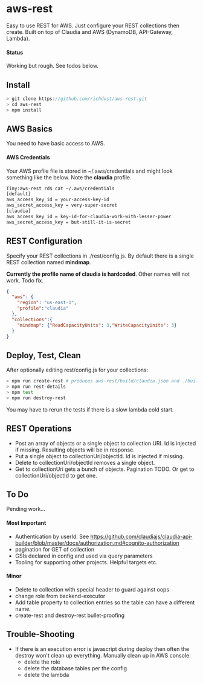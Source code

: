 
# aws-rest
Easy to use REST for AWS.
Just configure your REST collections then create.
Built on top of Claudia and AWS (DynamoDB, API-Gateway, Lambda).

#### Status
Working but rough. See todos below.

## Install

```javascript
> git clone https://github.com/richdost/aws-rest.git
> cd aws-rest
> npm install
```

## AWS Basics

You need to have basic access to AWS. 

#### AWS Credentials

Your AWS profile file is stored in ~/.aws/credentials and might look something like the below. Note the **claudia** profile.

```bash
Tiny:aws-rest rd$ cat ~/.aws/credentials 
[default]
aws_access_key_id = your-access-key-id
aws_secret_access_key = very-super-secret
[claudia]
aws_access_key_id = key-id-for-claudia-work-with-lesser-power
aws_secret_access_key = but-still-it-is-secret 
```

## REST Configuration
Specify your REST collections in ./rest/config.js. By default there is a single REST collection named **mindmap**.

**Currently the profile name of claudia is hardcoded**. Other names will not work. Todo fix.

```json
{
  "aws": {
    "region": "us-east-1",
    "profile":"claudia"
  },
  "collections":{
    "mindmap": {"ReadCapacityUnits": 3,"WriteCapacityUnits": 3}
  }
}
```

## Deploy, Test, Clean
After optionally editing rest/config.js for your collections:

```bash
> npm run create-rest # produces aws-rest/build/claudia.json and ./build/deploymentDetails.js ?
> npm run rest-details
> npm test
> npm run destroy-rest
```
You may have to rerun the tests if there is a slow lambda cold start.


## REST Operations
 - Post an array of objects or a single object to collection URI. Id is injected if missing. Resulting objects will be in response.
 - Put a single object to collectionUri/objectId. Id is injected if missing.
 - Delete to collectionUri/objectId removes a single object.
 - Get to collectionUri gets a bunch of objects. Pagination TODO. Or get to collectionUri/objectId to get one.

## To Do
Pending work...

#### Most Important
- Authentication by userId. See https://github.com/claudiajs/claudia-api-builder/blob/master/docs/authorization.md#cognito-authorization
- pagination for GET of collection
- GSIs declared in config and used via query parameters
- Tooling for supporting other projects. Helpful targets etc.

#### Minor
- Delete to collection with special header to guard against oops
- change role from backend-executor
- Add table property to collection entries so the table can have a different name.
- create-rest and destroy-rest bullet-proofing

## Trouble-Shooting
- If there is an execution error is javascript during deploy then often the destroy won't clean up everything. Manually clean up in AWS console:
  - delete the role
  - delete the database tables per the config
  - delete the lambda


